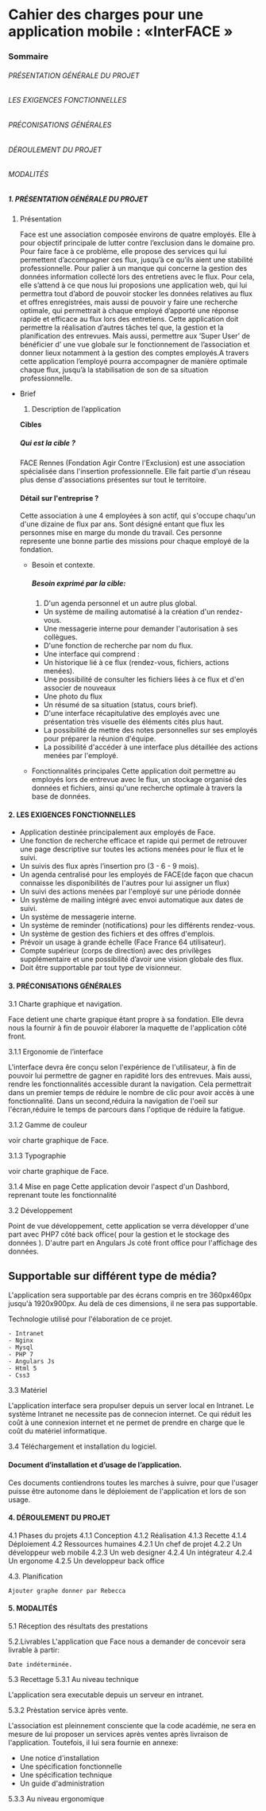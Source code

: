 # Cahier des charges pour une application mobile : «InterFACE »
### Sommaire
###### PRÉSENTATION GÉNÉRALE DU PROJET
###### LES EXIGENCES FONCTIONNELLES
###### PRÉCONISATIONS GÉNÉRALES
###### DÉROULEMENT DU PROJET
###### MODALITÉS


##### 1. PRÉSENTATION GÉNÉRALE DU PROJET

  1. Présentation

      Face est une association composée environs de quatre employés. Elle à pour objectif principale de lutter contre l’exclusion dans le domaine pro. Pour faire face à ce problème, elle propose des services qui lui permettent d’accompagner ces flux, jusqu’à ce qu’ils aient une stabilité professionnelle.
      Pour palier à un manque qui concerne la gestion des données information collecté lors des entretiens avec le flux. Pour cela, elle s’attend à ce que nous lui proposions une  application web, qui lui permettra tout d’abord de pouvoir stocker les données relatives au flux et offres enregistrées, mais aussi de pouvoir y faire une recherche optimale, qui permettrait à chaque employé d’apporté une réponse rapide et efficace au flux lors des entretiens.
      Cette application doit permettre la réalisation d’autres tâches tel que, la gestion et la planification des entrevues. Mais aussi, permettre aux ‘Super User’ de bénéficier d’ une vue globale sur le fonctionnement de l’association et donner lieux notamment à la gestion des comptes employés.A travers cette application l’employé pourra accompagner de manière optimale chaque flux, jusqu’à la stabilisation de son de sa situation professionnelle.

  * Brief
    1. Description de l’application

      __Cibles__
      ##### Qui est la cible ?
      FACE Rennes (Fondation Agir Contre l'Exclusion) est une association spécialisée dans l'insertion professionnelle. Elle fait partie d'un réseau plus dense d'associations présentes sur tout le territoire.

      #### Détail sur l'entreprise ?
      Cette association à une 4 employées à son actif, qui s'occupe chaqu'un d'une dizaine de flux par ans.
      Sont désigné entant que flux les personnes mise en marge du monde du travail.
      Ces personne represente une bonne partie des missions pour chaque employé de la fondation.

    * Besoin et contexte.
      ##### Besoin exprimé par la cible:
      1. D'un agenda personnel et un autre plus global.
      * Un système de mailing automatisé à la création d'un rendez-vous.
      * Une messagerie interne pour demander l'autorisation à ses collègues.
      * D'une fonction de recherche par nom du flux.
      * Une interface qui comprend :
      * Un historique lié à ce flux (rendez-vous, fichiers, actions menées).
      * Une possibilité de consulter les fichiers liées à ce flux et d'en associer de nouveaux
      * Une photo du flux
      * Un résumé de sa situation (status, cours brief).
      * D'une interface récapitulative des employés avec une présentation très visuelle des éléments cités plus haut.
      * La possibilité de mettre des notes personnelles sur ses employés pour préparer la réunion d'équipe.
      * La possibilité d'accéder à une interface plus détaillée des actions menées par l'employé.

    * Fonctionnalités principales
      Cette application doit permettre au employés lors de entrevue avec le flux, un stockage organisé des données et fichiers, ainsi qu'une recherche optimale à travers la base de données.

#### 2. LES EXIGENCES FONCTIONNELLES

- Application destinée principalement aux employés de Face.
- Une fonction de recherche efficace et rapide qui permet de retrouver une page descriptive sur toutes les actions menées pour le flux et le suivi.
- Un suivis des flux après l’insertion pro (3 - 6 - 9 mois).
- Un agenda centralisé pour les employés de FACE(de façon que chacun connaisse les disponibilités de l'autres pour lui assigner un flux)
- Un suivi des actions menées par l'employé sur une période donnée
- Un système de mailing intégré avec envoi automatique aux dates de suivi.
- Un système de messagerie interne.
- Un système de reminder (notifications) pour les différents rendez-vous.
- Un système de gestion des fichiers et des offres d'emplois.
- Prévoir un usage à grande échelle (Face France 64 utilisateur).
- Compte supérieur (corps de direction) avec des privilèges supplémentaire et une possibilité d’avoir une vision globale des flux.
- Doit être supportable par tout type de visionneur.

#### 3. PRÉCONISATIONS GÉNÉRALES
3.1 Charte graphique et navigation.

  Face detient une charte grapique étant propre à sa fondation. Elle devra nous la fournir à fin de pouvoir élaborer la maquette de l'application côté front.

3.1.1 Ergonomie de l’interface

  L'interface devra êre conçu selon l'expérience de l'utilisateur, à fin de pouvoir lui permettre de gagner en rapidité lors des entrevues. Mais aussi, rendre les fonctionnalités accessible durant la navigation. Cela permettrait dans un premier temps de réduire le nombre de clic pour avoir accès à une fonctionnalité. Dans un second,réduira la navigation de l'oeil sur l'écran,réduire le temps de parcours dans l'optique de réduire la fatigue.

3.1.2 Gamme de couleur

  voir charte graphique de Face.

3.1.3 Typographie

  voir charte graphique de Face.

3.1.4 Mise en page
  Cette application devoir l'aspect d'un Dashbord, reprenant toute les fonctionnalité

3.2 Développement

  Point de vue développement, cette application se verra développer d'une part avec PHP7 côté back office( pour la gestion et le stockage des données ). D'autre part en Angulars Js coté front office pour l'affichage des données.

  ## Supportable sur différent type de média?
  L'application sera supportable par des écrans compris en tre 360px460px jusqu'à 1920x900px. Au delà de ces dimensions, il ne sera pas supportable.

  Technologie utilisé pour l'élaboration de ce projet.

    - Intranet
    - Nginx
    - Mysql
    - PHP 7
    - Angulars Js
    - Html 5
    - Css3

3.3 Matériel

  L'application interface sera propulser depuis un server local en Intranet. Le système Intranet ne necessite pas de connecion internet. Ce qui réduit les coût à une connexion internet et ne permet de prendre en charge que le coût du matériel informatique.

3.4 Téléchargement et installation du logiciel.

  #### Document d’installation et d’usage de l’application.

  Ces documents contiendrons toutes les marches à suivre, pour que l'usager puisse être autonome dans le déploiement de l'application et lors de son usage.

#### 4. DÉROULEMENT DU PROJET

4.1 Phases du projets
4.1.1 Conception
4.1.2 Réalisation
4.1.3 Recette
4.1.4 Déploiement
4.2 Ressources humaines
4.2.1 Un chef de projet
4.2.2 Un développeur web mobile
4.2.3 Un web designer
4.2.4 Un intégrateur
4.2.4 Un ergonome
4.2.5 Un developpeur back office

4.3. Planification

    Ajouter graphe donner par Rebecca

#### 5. MODALITÉS

5.1 Réception des résultats des prestations

5.2.Livrables
  L'application que Face nous a demander de concevoir sera livrable à partir:

    Date indéterminée.

5.3 Recettage
5.3.1 Au niveau technique

  L'application sera executable depuis un serveur en intranet.

5.3.2 Prèstation service àprès vente.

  L'association est pleinnement consciente que la code académie, ne sera en mesure de lui proposer un services après ventes après livraison de l'application. Toutefois, il lui sera fournie en annexe:

   + Une notice d'installation
   + Une spécification fonctionnelle
   + Une spécification technique
   + Un guide d'administration

5.3.3 Au niveau ergonomique
